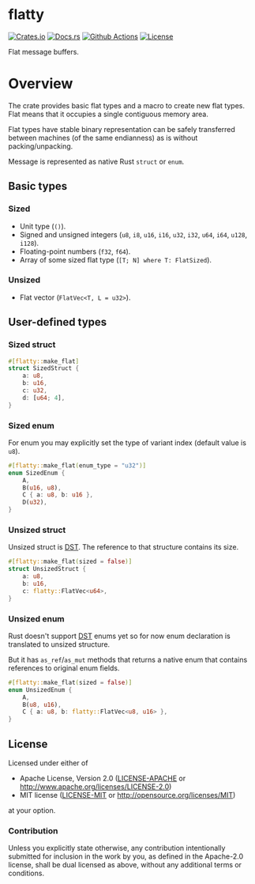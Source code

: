 # flatty

[![Crates.io][crates_badge]][crates]
[![Docs.rs][docs_badge]][docs]
[![Github Actions][github_badge]][github]
[![License][license_badge]][license]

[crates_badge]: https://img.shields.io/crates/v/flatty.svg
[docs_badge]: https://docs.rs/flatty/badge.svg
[github_badge]: https://github.com/agerasev/flatty/actions/workflows/test.yml/badge.svg
[license_badge]: https://img.shields.io/crates/l/flatty.svg

[crates]: https://crates.io/crates/flatty
[docs]: https://docs.rs/flatty
[github]: https://github.com/agerasev/flatty/actions/workflows/test.yml
[license]: #license

Flat message buffers.

# Overview

The crate provides basic flat types and a macro to create new flat types. Flat means that it occupies a single contiguous memory area.

Flat types have stable binary representation can be safely transferred between machines (of the same endianness) as is without packing/unpacking.

Message is represented as native Rust `struct` or `enum`.

## Basic types

### Sized

+ Unit type (`()`).
+ Signed and unsigned integers (`u8`, `i8`, `u16`, `i16`, `u32`, `i32`, `u64`, `i64`, `u128`, `i128`).
+ Floating-point numbers (`f32`, `f64`).
+ Array of some sized flat type (`[T; N] where T: FlatSized`).

### Unsized

+ Flat vector (`FlatVec<T, L = u32>`).

## User-defined types

### Sized struct

```rust
#[flatty::make_flat]
struct SizedStruct {
    a: u8,
    b: u16,
    c: u32,
    d: [u64; 4],
}
```

### Sized enum

For enum you may explicitly set the type of variant index (default value is `u8`).

```rust
#[flatty::make_flat(enum_type = "u32")]
enum SizedEnum {
    A,
    B(u16, u8),
    C { a: u8, b: u16 },
    D(u32),
}
```

### Unsized struct

Unsized struct is [DST](https://doc.rust-lang.org/reference/dynamically-sized-types.html). The reference to that structure contains its size.

```rust
#[flatty::make_flat(sized = false)]
struct UnsizedStruct {
    a: u8,
    b: u16,
    c: flatty::FlatVec<u64>,
}

```

### Unsized enum

Rust doesn't support [DST](https://doc.rust-lang.org/reference/dynamically-sized-types.html) enums yet so for now enum declaration is translated to unsized structure.

But it has `as_ref`/`as_mut` methods that returns a native enum that contains references to original enum fields.

```rust
#[flatty::make_flat(sized = false)]
enum UnsizedEnum {
    A,
    B(u8, u16),
    C { a: u8, b: flatty::FlatVec<u8, u16> },
}
```

## License

Licensed under either of

 * Apache License, Version 2.0 ([LICENSE-APACHE](LICENSE-APACHE) or http://www.apache.org/licenses/LICENSE-2.0)
 * MIT license ([LICENSE-MIT](LICENSE-MIT) or http://opensource.org/licenses/MIT)

at your option.

### Contribution

Unless you explicitly state otherwise, any contribution intentionally submitted
for inclusion in the work by you, as defined in the Apache-2.0 license, shall be dual licensed as above, without any
additional terms or conditions.
